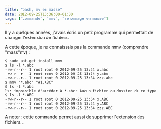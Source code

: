 ```yaml
---
title: "bash, mv en masse"
date: 2012-09-25T13:36:00+01:00
tags: ["commande", "mmv", "renommage en masse"]
---
```

Il y a quelques années, j'avais écris un petit programme qui permettait de changer l'extension de fichiers.

A cette époque, je ne connaissais pas la commande mmv (comprendre "mass"mv) :


```
$ sudo apt-get install mmv
$ ls -l *.abc
-rw-r--r-- 1 root root 0 2012-09-25 13:34 x.abc
-rw-r--r-- 1 root root 0 2012-09-25 13:34 y.abc
-rw-r--r-- 1 root root 0 2012-09-25 13:34 zzz.abc
$ mmv "*.abc" "#1.ABC"
$ ls -l *.abc
ls: impossible d'accéder à *.abc: Aucun fichier ou dossier de ce type
$ ls -l *.ABC
-rw-r--r-- 1 root root 0 2012-09-25 13:34 x.ABC
-rw-r--r-- 1 root root 0 2012-09-25 13:34 y.ABC
-rw-r--r-- 1 root root 0 2012-09-25 13:34 zzz.ABC
```

A noter : cette commande permet aussi de supprimer l'extension des fichiers...

